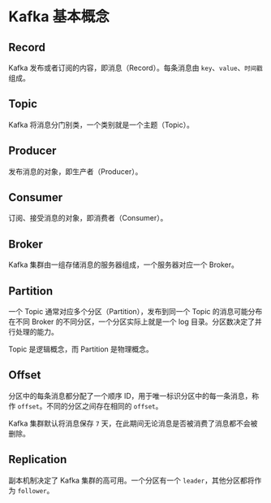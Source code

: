 # Kafka 基本概念

## Record

Kafka 发布或者订阅的内容，即消息（Record）。每条消息由 `key`、`value`、`时间戳` 组成。

## Topic

Kafka 将消息分门别类，一个类别就是一个主题（Topic）。

## Producer

发布消息的对象，即生产者（Producer）。

## Consumer

订阅、接受消息的对象，即消费者（Consumer）。

## Broker

Kafka 集群由一组存储消息的服务器组成，一个服务器对应一个 Broker。

## Partition

一个 Topic 通常对应多个分区（Partition），发布到同一个 Topic 的消息可能分布在不同 Broker 的不同分区，一个分区实际上就是一个 log 目录。分区数决定了并行处理的能力。

Topic 是逻辑概念，而 Partition 是物理概念。

## Offset

分区中的每条消息都分配了一个顺序 ID，用于唯一标识分区中的每一条消息，称作 `offset`。不同的分区之间存在相同的 `offset`。

Kafka 集群默认将消息保存 `7` 天，在此期间无论消息是否被消费了消息都不会被删除。

## Replication

副本机制决定了 Kafka 集群的高可用。一个分区有一个 `leader`，其他分区都将作为 `follower`。

